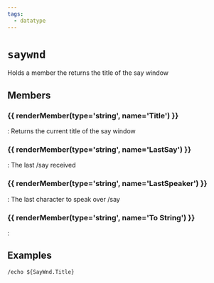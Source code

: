 ```yaml
---
tags:
  - datatype
---
```

# `saywnd`

<!--dt-desc-start-->
Holds a member the returns the title of the say window
<!--dt-desc-end-->

## Members
<!--dt-members-start-->
### {{ renderMember(type='string', name='Title') }}

:   Returns the current title of the say window

### {{ renderMember(type='string', name='LastSay') }}

:   The last /say received

### {{ renderMember(type='string', name='LastSpeaker') }}

:   The last character to speak over /say

### {{ renderMember(type='string', name='To String') }}

:   

<!--dt-members-end-->

## Examples
<!--dt-examples-start-->
`/echo ${SayWnd.Title}`
<!--dt-examples-end-->

<!--dt-linkrefs-start-->
[string]: ../macroquest/reference/data-types/datatype-string.md
<!--dt-linkrefs-end-->
